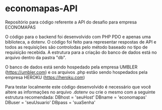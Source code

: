 # economapas-API
 Repositório para código referente a API do desafio para empresa ECONOMAPAS
 
 O código para o backend foi desenvolvido com PHP PDO e apenas uma biblioteca, a dotenv.
 O código foi feito para representar respostas de API e todos as requisições são controlodas pelo método baseado no tipo de requisição recebida.
 A estrutura para a criação do banco de dados está no arquivo dentro da pastra "db".

O banco de dados está sendo hospedado pela empresa UMBLER (https://umbler.com) e os arquivos .php estão sendo hospedados pela empresa HEROKU (https://heroku.com)

Para testar localmente este código desenvolvido é necessário que você altere as informações no arquivo .dotenv ou crie o mesmo com a seguinte estrutura recomendada:
DBhost = 'seuHost'
DBname = 'economapas'
DBuser = 'seuUsuario'
DBpass = 'suaSenha'
